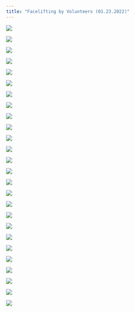 ```yaml
---
title: "Facelifting by Volunteers (01.23.2022)"
---
```


![](https://res.cloudinary.com/dhngj18do/image/upload/f_auto,q_auto/v1/images/Wechat%20Image_20220124004700)

![](https://res.cloudinary.com/dhngj18do/image/upload/f_auto,q_auto/v1/images/Wechat%20Image_20220124004652)

![](https://res.cloudinary.com/dhngj18do/image/upload/f_auto,q_auto/v1/images/Wechat%20Image_20220124004639)

![](https://res.cloudinary.com/dhngj18do/image/upload/f_auto,q_auto/v1/images/Wechat%20Image_20220124004633)

![](https://res.cloudinary.com/dhngj18do/image/upload/f_auto,q_auto/v1/images/Wechat%20Image_20220124004626)

![](https://res.cloudinary.com/dhngj18do/image/upload/f_auto,q_auto/v1/images/Wechat%20Image_20220124004618)

![](https://res.cloudinary.com/dhngj18do/image/upload/f_auto,q_auto/v1/images/Wechat%20Image_20220124004612)

![](https://res.cloudinary.com/dhngj18do/image/upload/f_auto,q_auto/v1/images/Wechat%20Image_20220124004605)

![](https://res.cloudinary.com/dhngj18do/image/upload/f_auto,q_auto/v1/images/Wechat%20Image_20220124004556)

![](https://res.cloudinary.com/dhngj18do/image/upload/f_auto,q_auto/v1/images/Wechat%20Image_20220124004549)

![](https://res.cloudinary.com/dhngj18do/image/upload/f_auto,q_auto/v1/images/Wechat%20Image_20220124004541)

![](https://res.cloudinary.com/dhngj18do/image/upload/f_auto,q_auto/v1/images/Wechat%20Image_20220124004532)

![](https://res.cloudinary.com/dhngj18do/image/upload/f_auto,q_auto/v1/images/Wechat%20Image_20220124004524)

![](https://res.cloudinary.com/dhngj18do/image/upload/f_auto,q_auto/v1/images/Wechat%20Image_20220124004517)

![](https://res.cloudinary.com/dhngj18do/image/upload/f_auto,q_auto/v1/images/Wechat%20Image_20220124004510)

![](https://res.cloudinary.com/dhngj18do/image/upload/f_auto,q_auto/v1/images/Wechat%20Image_20220124004502)

![](https://res.cloudinary.com/dhngj18do/image/upload/f_auto,q_auto/v1/images/Wechat%20Image_20220124004455)

![](https://res.cloudinary.com/dhngj18do/image/upload/f_auto,q_auto/v1/images/Wechat%20Image_20220124004447)

![](https://res.cloudinary.com/dhngj18do/image/upload/f_auto,q_auto/v1/images/Wechat%20Image_20220124004440)

![](https://res.cloudinary.com/dhngj18do/image/upload/f_auto,q_auto/v1/images/Wechat%20Image_20220124004432)

![](https://res.cloudinary.com/dhngj18do/image/upload/f_auto,q_auto/v1/images/Wechat%20Image_20220124004424)

![](https://res.cloudinary.com/dhngj18do/image/upload/f_auto,q_auto/v1/images/Wechat%20Image_20220124004416)

![](https://res.cloudinary.com/dhngj18do/image/upload/f_auto,q_auto/v1/images/Wechat%20Image_20220124004408)

![](https://res.cloudinary.com/dhngj18do/image/upload/f_auto,q_auto/v1/images/Wechat%20Image_20220124004359)

![](https://res.cloudinary.com/dhngj18do/image/upload/f_auto,q_auto/v1/images/Wechat%20Image_20220124004312)

![](https://res.cloudinary.com/dhngj18do/image/upload/f_auto,q_auto/v1/images/Wechat%20Image_20220124004349)

